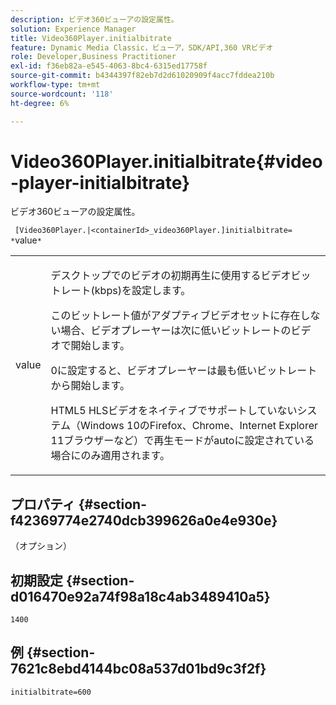 ```yaml
---
description: ビデオ360ビューアの設定属性。
solution: Experience Manager
title: Video360Player.initialbitrate
feature: Dynamic Media Classic，ビューア，SDK/API,360 VRビデオ
role: Developer,Business Practitioner
exl-id: f36eb82a-e545-4063-8bc4-6315ed17758f
source-git-commit: b4344397f82eb7d2d61020909f4acc7fddea210b
workflow-type: tm+mt
source-wordcount: '118'
ht-degree: 6%

---
```


# Video360Player.initialbitrate{#video-player-initialbitrate}

ビデオ360ビューアの設定属性。

` [Video360Player.|<containerId>_video360Player.]initialbitrate= *`value`*`

<table id="table_C616483932C2482CA9794DDD7313FD7C"> 
 <tbody> 
  <tr> 
   <td colname="col1"> <p> <span class="codeph"> value</span> </p> </td> 
   <td colname="col2"> <p> デスクトップでのビデオの初期再生に使用するビデオビットレート(kbps)を設定します。 </p> <p>このビットレート値がアダプティブビデオセットに存在しない場合、ビデオプレーヤーは次に低いビットレートのビデオで開始します。 </p> <p><span class="codeph"> 0</span>に設定すると、ビデオプレーヤーは最も低いビットレートから開始します。 </p> <p>HTML5 HLSビデオをネイティブでサポートしていないシステム（Windows 10のFirefox、Chrome、Internet Explorer 11ブラウザーなど）で再生モードがautoに設定されている場合にのみ適用されます。 </p> </td> 
  </tr> 
 </tbody> 
</table>

## プロパティ {#section-f42369774e2740dcb399626a0e4e930e}

（オプション）

## 初期設定 {#section-d016470e92a74f98a18c4ab3489410a5}

`1400`

## 例 {#section-7621c8ebd4144bc08a537d01bd9c3f2f}

```
initialbitrate=600
```
